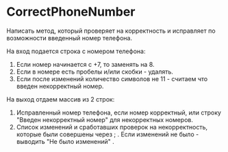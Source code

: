 # CorrectPhoneNumber
Написать метод, который проверяет на корректность и исправляет по возможности введенный номер телефона.

На вход подается строка с номером телефона:
1. Если номер начинается с +7, то заменять на 8.
2. Если в номере есть пробелы и/или скобки - удалять.
3. Если после изменений количество символов не 11 - считаем что введен некорректный номер.

На выход отдаем массив из 2 строк:
1. Исправленный номер телефона, если номер корректный, или строку "Введен некорректный номер" для некорректных номеров.
2. Список изменений и сработавших проверок на некорректность, которые были совершены через ; . Если изменений не было - выводить "Не было изменений" .
